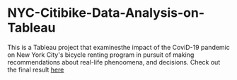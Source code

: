 # NYC-Citibike-Data-Analysis-on-Tableau
This is a Tableau project that examinesthe impact of the CoviD-19 pandemic on  New York City's bicycle renting program in pursuit of making recommendations about real-life phenoomena, and decisions. Check out the final result [here](https://public.tableau.com/profile/alexei.flores#!/vizhome/CoviDimpactonNYCCitibikeProgram_16155866797150/Story1?publish=yes)
